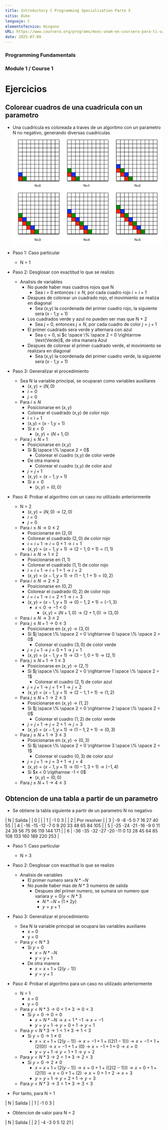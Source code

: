 ```yaml
---
title: Introductory C Programming Specialization Parte 5
sitio: Duke
lenguaje: C
elementoTecnico: Ninguno
URL: https://www.coursera.org/programs/mooc-unam-en-coursera-para-ti-uzeau/specializations/c-programming
date: 2025-07-09
---
```

### Programming Fundamentals

### Module 1 / Course 1

<!--end_excerpt-->

# Ejercicios
## Colorear cuadros de una cuadricula con un parametro
- Una cuadricula es coloreada a traves de un algoritmo con un parametro N no negativo, generando diversas cuadriculas
![Cuadricula Ejercicio 1](/assets/images/ejercicio1_Introductory_C_5.png)

- Paso 1: Caso particular
    - N = 1

- Paso 2: Desglosar con exactitud lo que se realizo
    - Analisis de variables
        - No puede haber mas cuadros rojos que N
            - Sea i = 0 entonces $i \leq N$, por cada cuadro rojo $i = i + 1$
        - Despues de colorear un cuadrado rojo, el movimiento se realiza en diagonal
            - Sea (x,y) la coordenada del primer cuadro rojo, la siguiente sera (x - 1,y + 1)
        - Los cuadrados verde y azul no pueden ser mas que N + 2
            - Sea j = 0, entonces $j \leq N$, por cada cuadro de color $j = j + 1$
        - El primer cuadrado sera verde y alternara con azul
            - Sea c = 0, si $c \space \% \space 2 = 0 \rightarrow \text{Verde}$, de otra manera Azul
        - Despues de colorear el primer cuadrado verde, el movimiento se realizara en diagonal
            - Sea (x,y) la coordenada del primer cuadro verde, la siguiente sera (x - 1,y + 1)

- Paso 3: Generalizar el procedimiento
    - Sea N la variable principal, se ocuparan como variables auxiliares
        - $(x,y) = (N,0)$
        - $i = 0$
        - $j = 0$
    - Para $i \leq N$
        - Posicionarse en $(x,y)$
        - Colorear el cuadrado (x,y) de color rojo
        - i = i + 1
        - (x,y) = (x - 1,y + 1)
        - Si $x < 0$
            - $(x,y) = (N + 1,0)$
    - Para $j \leq N + 1$
        - Posicionarse en (x,y)
        - Si $j \space \% \space 2 = 0$
            - Colorear el cuadro (x,y) de color verde
        - De otra manera
            - Colorear el cuadro (x,y) de color azul
        - $j = j + 1$
        - $(x,y) = (x - 1,y + 1)$
        - Si $x < 0$
            - $(x,y) = (0,0)$

- Paso 4: Probar el algoritmo con un caso no utilizado anteriormente
    - N = 2
        - $(x,y) = (N,0) \rightarrow (2,0)$
        - $i = 0$
        - $j = 0$
    - Para $i \leq N \rightarrow 0 \leq 2$
        - Posicionarse en $(2,0)$
        - Colorear el cuadrado $(2,0)$ de color rojo
        - $i = i + 1 \rightarrow i = 0 + 1 \rightarrow i = 1$
        - $(x,y) = (x - 1,y + 1) \rightarrow (2 - 1,0 + 1) = (1,1)$
    - Para $i \leq N \rightarrow 1 \leq 2$
        - Posicionarse en $(1,1)$
        - Colorear el cuadrado $(1,1)$ de color rojo
        - $i = i + 1 \rightarrow i = 1 + 1 \rightarrow i = 2$
        - $(x,y) = (x - 1,y + 1) \rightarrow (1 - 1,1 + 1) = (0,2)$
    - Para $i \leq N \rightarrow 2 \leq 2$
        - Posicionarse en $(0,2)$
        - Colorear el cuadrado $(0,2)$ de color rojo
        - $i = i + 1 \rightarrow i = 2 + 1 \rightarrow i = 3$
        - $(x,y) = (x - 1,y + 1) \rightarrow (0 - 1,2 + 1) = (-1,3)$
            - $x < 0 \rightarrow -1 < 0$
                - $(x,y) = (N + 1,0) \rightarrow (2 + 1,0) \rightarrow (3,0)$
    - Para $i \leq N \rightarrow 3 \leq 2$
    - Para $j \leq N + 1 \rightarrow 0 \leq 3$
        - Posicionarse en $(x,y) \rightarrow (3,0)$
        - Si $j \space \% \space 2 = 0 \rightarrow 0 \space \% \space 2 = 0$
            - Colorear el cuadro $(3,0)$ de color verde
        - $j = j + 1 \rightarrow j = 0 + 1 \rightarrow j = 1$
        - $(x,y) = (x - 1,y + 1) \rightarrow (3 - 1,0 + 1) \rightarrow (2,1)$
    - Para $j \leq N + 1 \rightarrow 1 \leq 3$
        - Posicionarse en $(x,y) \rightarrow (2,1)$
        - Si $j \space \% \space 2 = 0 \rightarrow 1 \space \% \space 2 = 1$
            - Colorear el cuadro $(2,1)$ de color azul
        - $j = j + 1 \rightarrow j = 1 + 1 \rightarrow j = 2$
        - $(x,y) = (x - 1,y + 1) \rightarrow (2 - 1,1 + 1) \rightarrow (1,2)$
    - Para $j \leq N + 1 \rightarrow 2 \leq 3$
        - Posicionarse en $(x,y) \rightarrow (1,2)$
        - Si $j \space \% \space 2 = 0 \rightarrow 2 \space \% \space 2 = 0$
            - Colorear el cuadro $(1,2)$ de color verde
        - $j = j + 1 \rightarrow j = 2 + 1 \rightarrow j = 3$
        - $(x,y) = (x - 1,y + 1) \rightarrow (1 - 1,2 + 1) \rightarrow (0,3)$
    - Para $j \leq N + 1 \rightarrow 3 \leq 3$
        - Posicionarse en $(x,y) \rightarrow (0,3)$
        - Si $j \space \% \space 2 = 0 \rightarrow 3 \space \% \space 2 = 1$
            - Colorear el cuadro $(0,3)$ de color azul
        - $j = j + 1 \rightarrow j = 3 + 1 \rightarrow j = 4$
        - $(x,y) = (x - 1,y + 1) \rightarrow (0 - 1,3 + 1) \rightarrow (-1,4)$
        - Si $x < 0 \rigtharrow -1 < 0$
            - $(x,y) = (0,0)$
    - Para $j \leq N + 1 \rightarrow 4 \leq 3$

## Obtencion de una tabla a partir de un parametro
- Se obtiene la tabla siguiente a partir de un parametro N no negativo

| N | Salida |
| 0 | |
| 1 | -1 0 3 |
| 2 | Por resolver |
| 3 | -9 -8 -5 0 7 16 27 40 55 |
| 4 | -16 -15 -12 -7 0 9 20 33 48 65 84 105 |
| 5 | -25 -24 -21 -16 -9 0 11 24 39 56 75 96 119 144 171 |
| 6 | -36 -35 -32 -27 -20 -11 0 13 28 45 64 85 108 133 160 189 220 253 |

- Paso 1: Caso particular
    - N = 3

- Paso 2: Desglosar con exactitud lo que se realizo
    - Analisis de variables
        - El primer numero sera $N * -N$
        - No puede haber mas de $N * 3$ numeros de salida
            - Despues del primer numero, se sumara un numero que variara $y = 0 | y < N * 3$
                - $N * -N + (1 * 2y)$
                - $y = y + 1$

- Paso 3: Generalizar el procedimiento
    - Sea N la variable principal se ocupara las variables auxiliares
        - x = 0
        - y = 0
    - Para $y < N * 3$
        - Si $y = 0$
            - $x = N * -N$
            - $y = y + 1$
        - De otra manera
            - $x = x + 1 + (2(y - 1))$
            - $y = y + 1$

- Paso 4: Probar el algoritmo para un caso no utilizado anteriormente
    - N = 1
        - x = 0
        - y = 0
    - Para $y < N * 3 \rightarrow 0 < 1 * 3 \rightarrow 0 < 3$
        - Si $y = 0 \rightarrow 0 = 0$
            - $x = N * -N \rightarrow x = 1 * -1 \rightarrow x = -1$
            - $y = y + 1 \rightarrow y = 0 + 1 \rightarrow y = 1$
    - Para $y < N * 3 \rightarrow 1 < 1 * 3 \rightarrow 1 < 3$
        - Si $y = 0 \rightarrow 1 \neq 0$
            - $x = x + 1 + (2(y - 1)) \rightarrow x = -1 + 1 + ((2(1 - 1))) \rightarrow x = -1 + 1 + (2(0)) \rightarrow x = -1 + 1 + (0) \rightarrow x = -1 + 1 + 0 \rightarrow x = 0$
            - $y = y + 1 \rightarrow y = 1 + 1 \rightarrow y = 2$
    - Para $y < N * 3 \rightarrow 2 < 1 * 3 \rightarrow 2 < 3$
        - Si $y = 0 \rightarrow 2 \neq 0$
            - $x = x + 1 + (2(y - 1)) \rightarrow x = 0 + 1 + ((2(2 - 1))) \rightarrow x = 0 + 1 + (2(1)) \rightarrow x = 0 + 1 + (2) \rightarrow x = 0 + 1 + 2 \rightarrow x = 3$
            - $y = y + 1 \rightarrow y = 2 + 1 \rightarrow y = 3$
    - Para $y < N * 3 \rightarrow 3 < 1 * 3 \rightarrow 3 < 3$

- Por tanto, para N = 1

| N | Salida |
| 1 | -1 0 3 |

- Obtencion de valor para N = 2

| N | Salida |
| 2 | -4 -3 0 5 12 21 |